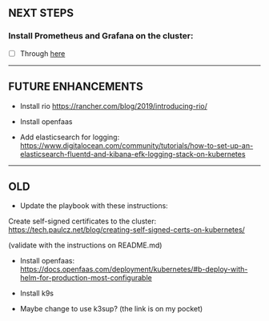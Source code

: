 ## NEXT STEPS

### Install Prometheus and Grafana on the cluster:

- [ ] Through
  [here](https://kauri.io/deploy-prometheus-and-grafana-to-monitor-a-kube/186a71b189864b9ebc4ef7c8a9f0a6b5/a)

---

## FUTURE ENHANCEMENTS

- Install rio <https://rancher.com/blog/2019/introducing-rio/>

- Install openfaas

- Add elasticsearch for logging:
  <https://www.digitalocean.com/community/tutorials/how-to-set-up-an-elasticsearch-fluentd-and-kibana-efk-logging-stack-on-kubernetes>

---

## OLD

- Update the playbook with these instructions:

Create self-signed certificates to the cluster:
https://tech.paulcz.net/blog/creating-self-signed-certs-on-kubernetes/

(validate with the instructions on README.md)

- Install openfaas:
  https://docs.openfaas.com/deployment/kubernetes/#b-deploy-with-helm-for-production-most-configurable

- Install k9s

- Maybe change to use k3sup? (the link is on my pocket)
